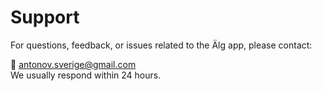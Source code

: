 # Support

For questions, feedback, or issues related to the Älg app, please contact:

📧 antonov.sverige@gmail.com  
We usually respond within 24 hours.
